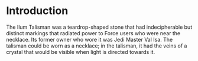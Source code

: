 # Introduction
The Ilum Talisman was a teardrop-shaped stone that had indecipherable but distinct markings that radiated power to Force users who were near the necklace.
Its former owner who wore it was Jedi Master Val Isa.
The talisman could be worn as a necklace; in the talisman, it had the veins of a crystal that would be visible when light is directed towards it.
